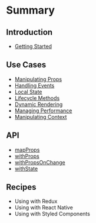 # Summary

## Introduction

* [Getting Started](README.md)

## Use Cases

* [Manipulating Props](methods.md)
* [Handling Events](handling-events.md)
* [Local State](local-state.md)
* [Lifecycle Methods](lifecycle-methods.md)
* [Dynamic Rendering](dynamic-rendering.md)
* [Managing Performance](managing-performance.md)
* [Manipulating Context](manipulating-context.md)

## API

* [mapProps](api/mapprops.md)
* [withProps](api/withprops.md)
* [withPropsOnChange](api/withpropsonchange.md)
* [withState](api/withstate.md)

## Recipes

* Using with Redux
* Using with React Native
* Using with Styled Components

